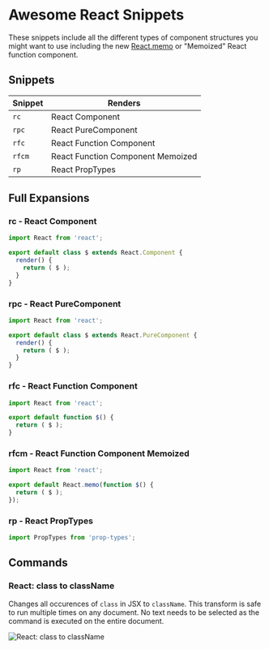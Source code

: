 # Awesome React Snippets

These snippets include all the different types of component structures you might want to use including the new [React.memo](https://reactjs.org/blog/2018/10/23/react-v-16-6.html#reactmemo) or "Memoized" React function component.

## Snippets

| Snippet | Renders                           |
| ------- | --------------------------------- |
| `rc`    | React Component                   |
| `rpc`   | React PureComponent               |
| `rfc`   | React Function Component          |
| `rfcm`  | React Function Component Memoized |
| `rp`    | React PropTypes                   |

## Full Expansions

### rc - React Component

```javascript
import React from 'react';

export default class $ extends React.Component {
  render() {
    return ( $ );
  }
}
```

### rpc - React PureComponent

```javascript
import React from 'react';

export default class $ extends React.PureComponent {
  render() {
    return ( $ );
  }
}
```

### rfc - React Function Component

```javascript
import React from 'react';

export default function $() {
  return ( $ );
}
```

### rfcm - React Function Component Memoized

```javascript
import React from 'react';

export default React.memo(function $() {
  return ( $ );
});
```

### rp - React PropTypes

```javascript
import PropTypes from 'prop-types';
```

## Commands

### React: class to className

Changes all occurences of `class` in JSX to `className`. This transform is safe
to run multiple times on any document. No text needs to be selected as the
command is executed on the entire document.

![React: class to className](https://i.imgur.com/i1ZwvOu.gif)

